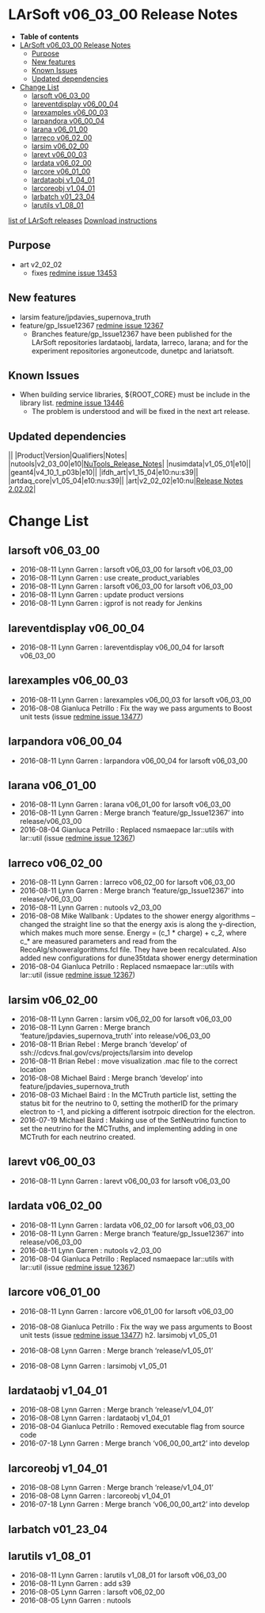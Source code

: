 LArSoft v06_03_00 Release Notes
======================================================================

-   **Table of contents**
-   [LArSoft v06_03_00 Release Notes](#LArSoft-v06_03_00-Release-Notes)
    -   [Purpose](#Purpose)
    -   [New features](#New-features)
    -   [Known Issues](#Known-Issues)
    -   [Updated dependencies](#Updated-dependencies)
-   [Change List](#Change-List)
    -   [larsoft v06_03_00](#larsoft-v06_03_00)
    -   [lareventdisplay v06_00_04](#lareventdisplay-v06_00_04)
    -   [larexamples v06_00_03](#larexamples-v06_00_03)
    -   [larpandora v06_00_04](#larpandora-v06_00_04)
    -   [larana v06_01_00](#larana-v06_01_00)
    -   [larreco v06_02_00](#larreco-v06_02_00)
    -   [larsim v06_02_00](#larsim-v06_02_00)
    -   [larevt v06_00_03](#larevt-v06_00_03)
    -   [lardata v06_02_00](#lardata-v06_02_00)
    -   [larcore v06_01_00](#larcore-v06_01_00)
    -   [lardataobj v1_04_01](#lardataobj-v1_04_01)
    -   [larcoreobj v1_04_01](#larcoreobj-v1_04_01)
    -   [larbatch v01_23_04](#larbatch-v01_23_04)
    -   [larutils v1_08_01](#larutils-v1_08_01)

[list of LArSoft releases](LArSoft_release_list)
[Download instructions](http://scisoft.fnal.gov/scisoft/bundles/larsoft/v06_03_00/larsoft-v06_03_00.html)

Purpose
--------------------

-   art v2_02_02
    -   fixes [redmine issue 13453](https://cdcvs.fnal.gov/redmine/issues/13453)

New features
------------------------------

-   larsim feature/jpdavies_supernova_truth
-   feature/gp_Issue12367 [redmine issue 12367](https://cdcvs.fnal.gov/redmine/issues/12367)
    -   Branches feature/gp_Issue12367 have been published for the LArSoft repositories lardataobj, lardata, larreco, larana; and for the experiment repositories argoneutcode, dunetpc and lariatsoft.

Known Issues
------------------------------

-   When building service libraries, \${ROOT_CORE} must be include in the library list. [redmine issue 13446](https://cdcvs.fnal.gov/redmine/issues/13446)
    -   The problem is understood and will be fixed in the next art release.

Updated dependencies
----------------------------------------------

||
|Product|Version|Qualifiers|Notes|
|nutools|v2_03_00|e10|[NuTools_Release_Notes](/redmine/projects/nutools/wiki/NuTools_Release_Notes#nutools-v2_03_00)|
|nusimdata|v1_05_01|e10||
|geant4|v4_10_1_p03b|e10||
|ifdh_art|v1_15_04|e10:nu:s39||
|artdaq_core|v1_05_04|e10:nu:s39||
|art|v2_02_02|e10:nu|[Release Notes 2.02.02](/redmine/projects/art/wiki/Release_Notes_20202)|

Change List
============================

larsoft v06_03_00
------------------------------------------

-   2016-08-11 Lynn Garren : larsoft v06_03_00 for larsoft v06_03_00
-   2016-08-11 Lynn Garren : use create_product_variables
-   2016-08-11 Lynn Garren : larsoft v06_03_00 for larsoft v06_03_00
-   2016-08-11 Lynn Garren : update product versions
-   2016-08-11 Lynn Garren : igprof is not ready for Jenkins

lareventdisplay v06_00_04
----------------------------------------------------------

-   2016-08-11 Lynn Garren : lareventdisplay v06_00_04 for larsoft v06_03_00

larexamples v06_00_03
--------------------------------------------------

-   2016-08-11 Lynn Garren : larexamples v06_00_03 for larsoft v06_03_00
-   2016-08-08 Gianluca Petrillo : Fix the way we pass arguments to Boost unit tests (issue [redmine issue 13477](https://cdcvs.fnal.gov/redmine/issues/13477))

larpandora v06_00_04
------------------------------------------------

-   2016-08-11 Lynn Garren : larpandora v06_00_04 for larsoft v06_03_00

larana v06_01_00
----------------------------------------

-   2016-08-11 Lynn Garren : larana v06_01_00 for larsoft v06_03_00
-   2016-08-11 Lynn Garren : Merge branch ‘feature/gp_Issue12367’ into release/v06_03_00
-   2016-08-04 Gianluca Petrillo : Replaced nsmaepace lar::utils with lar::util (issue [redmine issue 12367](https://cdcvs.fnal.gov/redmine/issues/12367))

larreco v06_02_00
------------------------------------------

-   2016-08-11 Lynn Garren : larreco v06_02_00 for larsoft v06_03_00
-   2016-08-11 Lynn Garren : Merge branch ‘feature/gp_Issue12367’ into release/v06_03_00
-   2016-08-11 Lynn Garren : nutools v2_03_00
-   2016-08-08 Mike Wallbank : Updates to the shower energy algorithms – changed the straight line so that the energy axis is along the y-direction, which makes much more sense. Energy = (c_1 \* charge) + c_2, where c_\* are measured parameters and read from the RecoAlg/showeralgorithms.fcl file. They have been recalculated. Also added new configurations for dune35tdata shower energy determination
-   2016-08-04 Gianluca Petrillo : Replaced nsmaepace lar::utils with lar::util (issue [redmine issue 12367](https://cdcvs.fnal.gov/redmine/issues/12367))

larsim v06_02_00
----------------------------------------

-   2016-08-11 Lynn Garren : larsim v06_02_00 for larsoft v06_03_00
-   2016-08-11 Lynn Garren : Merge branch ‘feature/jpdavies_supernova_truth’ into release/v06_03_00
-   2016-08-11 Brian Rebel : Merge branch ‘develop’ of ssh://cdcvs.fnal.gov/cvs/projects/larsim into develop
-   2016-08-11 Brian Rebel : move visualization .mac file to the correct location
-   2016-08-08 Michael Baird : Merge branch ‘develop’ into feature/jpdavies_supernova_truth
-   2016-08-03 Michael Baird : In the MCTruth particle list, setting the status bit for the neutrino to 0, setting the motherID for the primary electron to -1, and picking a different isotrpoic direction for the electron.
-   2016-07-19 Michael Baird : Making use of the SetNeutrino function to set the neutrino for the MCTruths, and implementing adding in one MCTruth for each neutrino created.

larevt v06_00_03
----------------------------------------

-   2016-08-11 Lynn Garren : larevt v06_00_03 for larsoft v06_03_00

lardata v06_02_00
------------------------------------------

-   2016-08-11 Lynn Garren : lardata v06_02_00 for larsoft v06_03_00
-   2016-08-11 Lynn Garren : Merge branch ‘feature/gp_Issue12367’ into release/v06_03_00
-   2016-08-11 Lynn Garren : nutools v2_03_00
-   2016-08-04 Gianluca Petrillo : Replaced nsmaepace lar::utils with lar::util (issue [redmine issue 12367](https://cdcvs.fnal.gov/redmine/issues/12367))

larcore v06_01_00
------------------------------------------

-   2016-08-11 Lynn Garren : larcore v06_01_00 for larsoft v06_03_00
-   2016-08-08 Gianluca Petrillo : Fix the way we pass arguments to Boost unit tests (issue [redmine issue 13477](https://cdcvs.fnal.gov/redmine/issues/13477))
    h2. larsimobj v1_05_01

-   2016-08-08 Lynn Garren : Merge branch ‘release/v1_05_01’
-   2016-08-08 Lynn Garren : larsimobj v1_05_01

lardataobj v1_04_01
----------------------------------------------

-   2016-08-08 Lynn Garren : Merge branch ‘release/v1_04_01’
-   2016-08-08 Lynn Garren : lardataobj v1_04_01
-   2016-08-04 Gianluca Petrillo : Removed executable flag from source code
-   2016-07-18 Lynn Garren : Merge branch ‘v06_00_00_art2’ into develop

larcoreobj v1_04_01
----------------------------------------------

-   2016-08-08 Lynn Garren : Merge branch ‘release/v1_04_01’
-   2016-08-08 Lynn Garren : larcoreobj v1_04_01
-   2016-07-18 Lynn Garren : Merge branch ‘v06_00_00_art2’ into develop

larbatch v01_23_04
--------------------------------------------

larutils v1_08_01
------------------------------------------

-   2016-08-11 Lynn Garren : larutils v1_08_01 for larsoft v06_03_00
-   2016-08-11 Lynn Garren : add s39
-   2016-08-05 Lynn Garren : larsoft v06_02_00
-   2016-08-05 Lynn Garren : nutools
